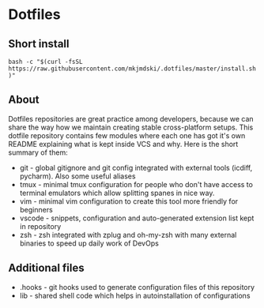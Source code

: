# Dotfiles

## Short install

`bash -c "$(curl -fsSL https://raw.githubusercontent.com/mkjmdski/.dotfiles/master/install.sh)"`

## About

Dotfiles repositories are great practice among developers, because we can share the way how we maintain creating stable cross-platform setups. This dotfile repository contains few modules where each one has got it's own README explaining what is kept inside VCS and why. Here is the short summary of them:

* git - global gitignore and git config integrated with external tools (icdiff, pycharm). Also some useful aliases
* tmux - minimal tmux configuration for people who don't have access to terminal emulators which allow splitting spanes in nice way.
* vim - minimal vim configuration to create this tool more friendly for beginners
* vscode - snippets, configuration and auto-generated extension list kept in repository
* zsh - zsh integrated with zplug and oh-my-zsh with many external binaries to speed up daily work of DevOps

## Additional files

* .hooks - git hooks used to generate configuration files of this repository
* lib - shared shell code which helps in autoinstallation of configurations
